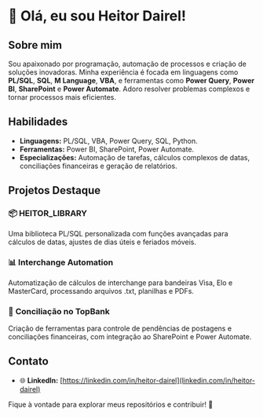 # 👋 Olá, eu sou Heitor Dairel!

## Sobre mim
Sou apaixonado por programação, automação de processos e criação de soluções inovadoras. Minha experiência é focada em linguagens como **PL/SQL**, **SQL**, **M Language**, **VBA**, e ferramentas como **Power Query**, **Power BI**, **SharePoint** e **Power Automate**. Adoro resolver problemas complexos e tornar processos mais eficientes.

## Habilidades
- **Linguagens:** PL/SQL, VBA, Power Query, SQL, Python.
- **Ferramentas:** Power BI, SharePoint, Power Automate.
- **Especializações:** Automação de tarefas, cálculos complexos de datas, conciliações financeiras e geração de relatórios.

## Projetos Destaque
### 📦 **HEITOR_LIBRARY**
Uma biblioteca PL/SQL personalizada com funções avançadas para cálculos de datas, ajustes de dias úteis e feriados móveis.

### 📊 **Interchange Automation**
Automatização de cálculos de interchange para bandeiras Visa, Elo e MasterCard, processando arquivos .txt, planilhas e PDFs.

### 🔄 **Conciliação no TopBank**
Criação de ferramentas para controle de pendências de postagens e conciliações financeiras, com integração ao SharePoint e Power Automate.

## Contato
- 🌐 **LinkedIn:** [https://linkedin.com/in/heitor-dairel](linkedin.com/in/heitor-dairel)

Fique à vontade para explorar meus repositórios e contribuir! 🚀